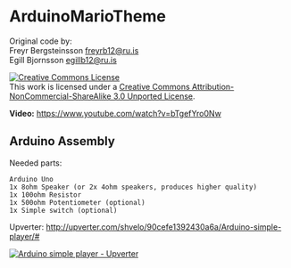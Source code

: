 ArduinoMarioTheme
=================

Original code by:  
 Freyr Bergsteinsson <freyrb12@ru.is>  
 Egill Bjornsson <egillb12@ru.is>

<a rel="license" href="http://creativecommons.org/licenses/by-nc-sa/3.0/deed.en_US"><img alt="Creative Commons License" style="border-width:0" src="http://i.creativecommons.org/l/by-nc-sa/3.0/88x31.png" /></a><br />This work is licensed under a <a rel="license" href="http://creativecommons.org/licenses/by-nc-sa/3.0/deed.en_US">Creative Commons Attribution-NonCommercial-ShareAlike 3.0 Unported License</a>.


**Video:** https://www.youtube.com/watch?v=bTgefYro0Nw


Arduino Assembly
----------------

Needed parts:  

    Arduino Uno
    1x 8ohm Speaker (or 2x 4ohm speakers, produces higher quality)
    1x 100ohm Resistor
    1x 500ohm Potentiometer (optional)
    1x Simple switch (optional)

Upverter: http://upverter.com/shvelo/90cefe1392430a6a/Arduino-simple-player/#

[![Arduino simple player - Upverter](http://upverter.com/shvelo/90cefe1392430a6a/Arduino-simple-player/embed_img/13636079738735/)](http://upverter.com/shvelo/90cefe1392430a6a/Arduino-simple-player/#/)

